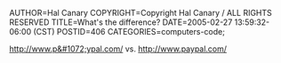 AUTHOR=Hal Canary
COPYRIGHT=Copyright Hal Canary / ALL RIGHTS RESERVED
TITLE=What's the difference?
DATE=2005-02-27 13:59:32-06:00 (CST)
POSTID=406
CATEGORIES=computers-code;

http://www.p&#1072;ypal.com/
vs.
http://www.paypal.com/

